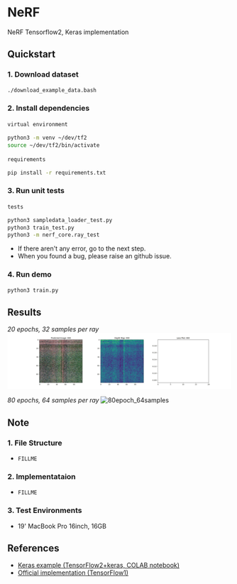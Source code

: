 # NeRF

NeRF Tensorflow2, Keras implementation

## Quickstart

### 1. Download dataset

```bash
./download_example_data.bash
```

### 2. Install dependencies

`virtual environment`
```bash
python3 -m venv ~/dev/tf2
source ~/dev/tf2/bin/activate
```


`requirements`
```bash
pip install -r requirements.txt
```

### 3. Run unit tests

`tests`
```bash
python3 sampledata_loader_test.py
python3 train_test.py
python3 -m nerf_core.ray_test
```

- If there aren't any error, go to the next step.
- When you found a bug, please raise an github issue.

### 4. Run demo

```bash
python3 train.py
```

## Results

*20 epochs, 32 samples per ray*
![40epoch_32samples](https://github.com/ProtossDragoon/NeRF-TF2-Keras/blob/master/docs/training.gif)

*80 epochs, 64 samples per ray*
![80epoch_64samples](https://github.com/ProtossDragoon/NeRF-TF2-Keras/blob/master/docs/training_2.gif)

## Note

### 1. File Structure

- `FILLME`

### 2. Implementataion

- `FILLME`

### 3. Test Environments

- 19' MacBook Pro 16inch, 16GB

## References

- [Keras example (TensorFlow2+keras, COLAB notebook)](https://keras.io/examples/vision/nerf/)
- [Official implementation (TensorFlow1)](https://github.com/bmild/nerf)
